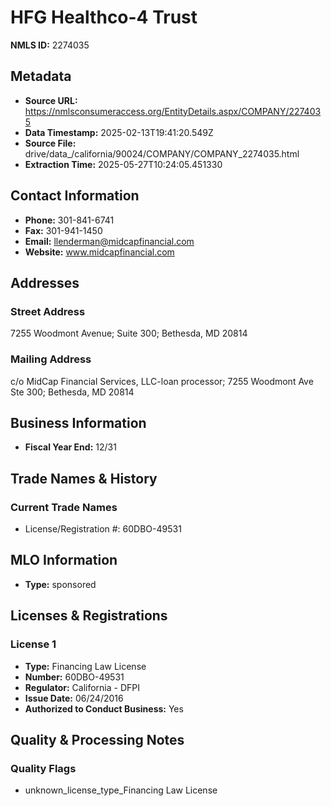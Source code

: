 # HFG Healthco-4 Trust

**NMLS ID:** 2274035

## Metadata
- **Source URL:** https://nmlsconsumeraccess.org/EntityDetails.aspx/COMPANY/2274035
- **Data Timestamp:** 2025-02-13T19:41:20.549Z
- **Source File:** drive/data_/california/90024/COMPANY/COMPANY_2274035.html
- **Extraction Time:** 2025-05-27T10:24:05.451330

## Contact Information
- **Phone:** 301-841-6741
- **Fax:** 301-941-1450
- **Email:** llenderman@midcapfinancial.com
- **Website:** www.midcapfinancial.com

## Addresses
### Street Address
7255 Woodmont Avenue; Suite 300; Bethesda, MD 20814

### Mailing Address
c/o MidCap Financial Services, LLC-loan processor; 7255 Woodmont Ave Ste 300; Bethesda, MD 20814

## Business Information
- **Fiscal Year End:** 12/31

## Trade Names & History
### Current Trade Names
- License/Registration #: 60DBO-49531

## MLO Information
- **Type:** sponsored

## Licenses & Registrations

### License 1
- **Type:** Financing Law License
- **Number:** 60DBO-49531
- **Regulator:** California - DFPI
- **Issue Date:** 06/24/2016
- **Authorized to Conduct Business:** Yes

## Quality & Processing Notes
### Quality Flags
- unknown_license_type_Financing Law License
